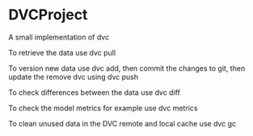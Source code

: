 # DVCProject
A small implementation of dvc

To retrieve the data use dvc pull

To version new data use dvc add, then commit the changes to git, then update the remove dvc using dvc push

To check differences between the data use dvc diff

To check the model metrics for example use dvc metrics

To clean unused data in the DVC remote and local cache use dvc gc
